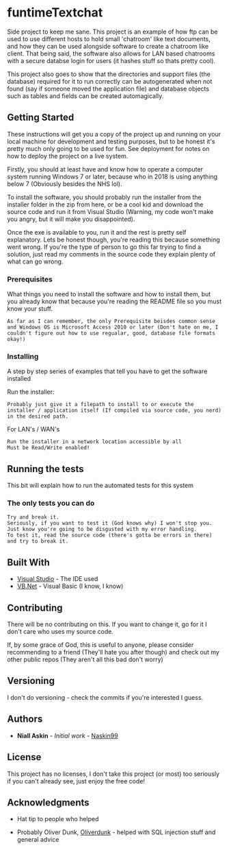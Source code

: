 # funtimeTextchat

Side project to keep me sane. This project is an example of how ftp can be used to use different hosts to hold small 'chatroom' like text documents, and how they can be used alongside software to create a chatroom like client. That being said, the software also allows for LAN based chatrooms with a secure databse login for users (it hashes stuff so thats pretty cool). 

This project also goes to show that the directories and support files (the database) required for it to run correctly can be autogenerated when not found (say if someone moved the application file) and database objects such as tables and fields can be created automagically.

## Getting Started

These instructions will get you a copy of the project up and running on your local machine for development and testing purposes, but to be honest it's pretty much only going to be used for fun. See deployment for notes on how to deploy the project on a live system.

Firstly, you should at least have and know how to operate a computer system running Windows 7 or later, because who in 2018 is using anything below 7 (Obviously besides the NHS lol).

To install the software, you should probably run the installer from the installer folder in the zip from here, or be a cool kid and download the source code and run it from Visual Studio (Warning, my code won't make you angry, but it will make you disappointed). 

Once the exe is available to you, run it and the rest is pretty self explanatory. Lets be honest though, you're reading this because something went wrong. If you're the type of person to go this far trying to find a solution, just read my comments in the source code they explain plenty of what can go wrong. 

### Prerequisites

What things you need to install the software and how to install them, but you already know that because you're reading the README file so you must know your stuff.

```
As far as I can remember, the only Prerequisite beisdes common sense and Windows OS is Microsoft Access 2010 or later (Don't hate on me, I couldn't figure out how to use regualar, good, database file formats okay!)
```

### Installing

A step by step series of examples that tell you have to get the software installed

Run the installer:

```
Probably just give it a filepath to install to or execute the installer / application itself (If compiled via source code, you nerd) in the desired path.
```

For LAN's / WAN's

```
Run the installer in a network location accessible by all
Must be Read/Write enabled!
```

## Running the tests

This bit will explain how to run the automated tests for this system

### The only tests you can do 

```
Try and break it.
Seriously, if you want to test it (God knows why) I won't stop you.
Just know you're going to be disgusted with my error handling.
To test it, read the source code (there's gotta be errors in there) and try to break it.
```

## Built With

* [Visual Studio](https://www.visualstudio.com/) - The IDE used
* [VB.Net](https://docs.microsoft.com/en-us/dotnet/visual-basic/) - Visual Basic (I know, I know)

## Contributing

There will be no contributing on this. If you want to change it, go for it I don't care who uses my source code.

If, by some grace of God, this is useful to anyone, please consider recommending to a friend (They'll hate you after though) and check out my other public repos (They aren't all this bad don't worry)

## Versioning

I don't do versioning - check the commits if you're interested I guess.

## Authors

* **Niall Askin** - *Initial work* - [Naskin99](https://github.com/Naskin99)


## License

This project has no licenses, I don't take this project (or most) too seriously if you can't already see, just enjoy the free code!

## Acknowledgments

* Hat tip to people who helped

* Probably Oliver Dunk, [Oliverdunk](https://github.com/oliverdunk) - helped with SQL injection stuff and general advice
